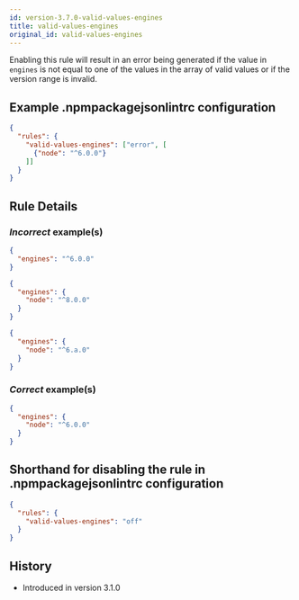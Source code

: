 ```yaml
---
id: version-3.7.0-valid-values-engines
title: valid-values-engines
original_id: valid-values-engines
---
```


Enabling this rule will result in an error being generated if the value in `engines` is not equal to one of the values in the array of valid values or if the version range is invalid.

## Example .npmpackagejsonlintrc configuration

```json
{
  "rules": {
    "valid-values-engines": ["error", [
      {"node": "^6.0.0"}
    ]]
  }
}
```

## Rule Details

### *Incorrect* example(s)

```json
{
  "engines": "^6.0.0"
}
```

```json
{
  "engines": {
    "node": "^8.0.0"
  }
}
```

```json
{
  "engines": {
    "node": "^6.a.0"
  }
}
```

### *Correct* example(s)

```json
{
  "engines": {
    "node": "^6.0.0"
  }
}
```


## Shorthand for disabling the rule in .npmpackagejsonlintrc configuration

```json
{
  "rules": {
    "valid-values-engines": "off"
  }
}
```

## History

* Introduced in version 3.1.0
